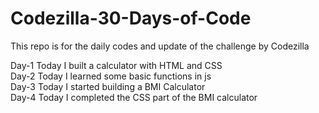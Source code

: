 # Codezilla-30-Days-of-Code
This repo is for the daily codes and  update of the challenge by Codezilla


Day-1 
Today I built a calculator with HTML and CSS<br>
Day-2
Today I learned some basic functions in js<br>
Day-3
Today I started building a BMI Calculator<br>
Day-4
Today I completed the CSS part of the BMI calculator

